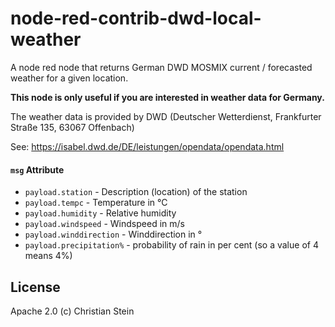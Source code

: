 # node-red-contrib-dwd-local-weather

A node red node that returns German DWD MOSMIX current / forecasted weather for a given location.

__This node is only useful if you are interested in weather data for Germany.__

The weather data is provided by DWD (Deutscher Wetterdienst, Frankfurter Straße 135, 63067 Offenbach)

See: https://isabel.dwd.de/DE/leistungen/opendata/opendata.html

#### `msg` Attribute

* `payload.station` - Description (location) of the station
* `payload.tempc` - Temperature in °C
* `payload.humidity` -  Relative humidity
* `payload.windspeed` - Windspeed in m/s
* `payload.winddirection` - Winddirection in °
* `payload.precipitation%` - probability of rain in per cent (so a value of 4 means 4%)

## License

Apache 2.0 (c) Christian Stein